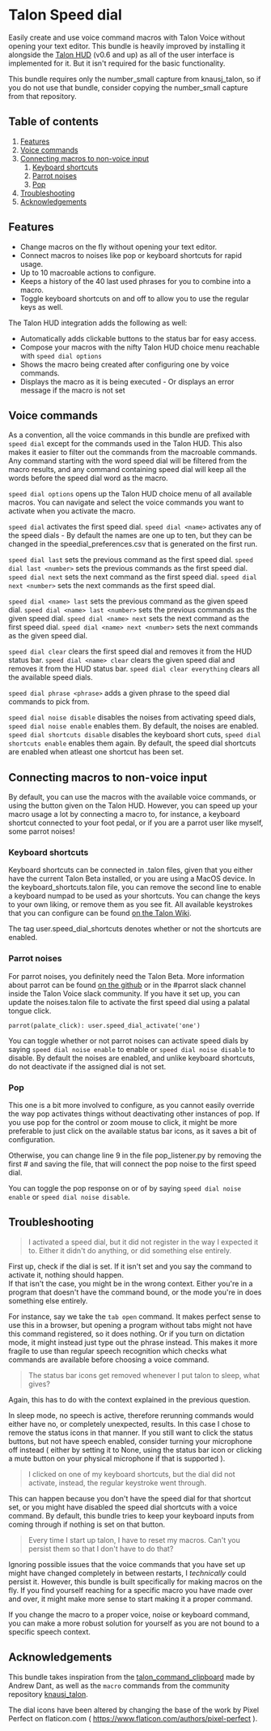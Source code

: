 Talon Speed dial
=====

Easily create and use voice command macros with Talon Voice without opening your text editor.
This bundle is heavily improved by installing it alongside the [Talon HUD](https://github.com/chaosparrot/talon_hud) (v0.6 and up) as all of the user interface is implemented for it. But it isn't required for the basic functionality.

This bundle requires only the number_small capture from knausj_talon, so if you do not use that bundle, consider copying the number_small capture from that repository.

## Table of contents
1. [Features](#features)
2. [Voice commands](#voice-commands)
3. [Connecting macros to non-voice input](#connecting-macros-to-non-voice-input)
    1. [Keyboard shortcuts](#keyboard-shortcuts)
    2. [Parrot noises](#parrot-noises)
    3. [Pop](#pop)
4. [Troubleshooting](#troubleshooting)
5. [Acknowledgements](#acknowledgements)

## Features

- Change macros on the fly without opening your text editor.
- Connect macros to noises like pop or keyboard shortcuts for rapid usage.
- Up to 10 macroable actions to configure.
- Keeps a history of the 40 last used phrases for you to combine into a macro.
- Toggle keyboard shortcuts on and off to allow you to use the regular keys as well.

The Talon HUD integration adds the following as well:

- Automatically adds clickable buttons to the status bar for easy access.
- Compose your macros with the nifty Talon HUD choice menu reachable with `speed dial options`
- Shows the macro being created after configuring one by voice commands.
- Displays the macro as it is being executed - Or displays an error message if the macro is not set

## Voice commands

As a convention, all the voice commands in this bundle are prefixed with `speed dial` except for the commands used in the Talon HUD.
This also makes it easier to filter out the commands from the macroable commands. Any command starting with the word speed dial will be filtered from the macro results, and any command containing speed dial will keep all the words before the speed dial word as the macro.

`speed dial options` opens up the Talon HUD choice menu of all available macros. You can navigate and select the voice commands you want to activate when you activate the macro.

`speed dial` activates the first speed dial.
`speed dial <name>` activates any of the speed dials - By default the names are one up to ten, but they can be changed in the speedial_preferences.csv that is generated on the first run.

`speed dial last` sets the previous command as the first speed dial.
`speed dial last <number>` sets the previous <number> commands as the first speed dial.
`speed dial next` sets the next command as the first speed dial.
`speed dial next <number>` sets the next <number> commands as the first speed dial.

`speed dial <name> last` sets the previous command as the given speed dial.
`speed dial <name> last <number>` sets the previous <number> commands as the given speed dial.
`speed dial <name> next` sets the next command as the first speed dial.
`speed dial <name> next <number>` sets the next <number> commands as the given speed dial.

`speed dial clear` clears the first speed dial and removes it from the HUD status bar.
`speed dial <name> clear` clears the given speed dial and removes it from the HUD status bar.
`speed dial clear everything` clears all the available speed dials.

`speed dial phrase <phrase>` adds a given phrase to the speed dial commands to pick from. 

`speed dial noise disable` disables the noises from activating speed dials, `speed dial noise enable` enables them. By default, the noises are enabled.  
`speed dial shortcuts disable` disables the keyboard short cuts, `speed dial shortcuts enable` enables them again. 
By default, the speed dial shortcuts are enabled when atleast one shortcut has been set.

## Connecting macros to non-voice input

By default, you can use the macros with the available voice commands, or using the button given on the Talon HUD. 
However, you can speed up your macro usage a lot by connecting a macro to, for instance, a keyboard shortcut connected to your foot pedal, or if you are a parrot user like myself, some parrot noises!

### Keyboard shortcuts

Keyboard shortcuts can be connected in .talon files, given that you either have the current Talon Beta installed, or you are using a MacOS device.
In the keyboard_shortcuts.talon file, you can remove the second line to enable a keyboard numpad to be used as your shortcuts.
You can change the keys to your own liking, or remove them as you see fit. All available keystrokes that you can configure can be found [on the Talon Wiki](https://talon.wiki/key_action/).

The tag user.speed_dial_shortcuts denotes whether or not the shortcuts are enabled.

### Parrot noises

For parrot noises, you definitely need the Talon Beta. More information about parrot can be found [on the github]() or in the #parrot slack channel inside the Talon Voice slack community.
If you have it set up, you can update the noises.talon file to activate the first speed dial using a palatal tongue click.

```
parrot(palate_click): user.speed_dial_activate('one')
```

You can toggle whether or not parrot noises can activate speed dials by saying `speed dial noise enable` to enable or `speed dial noise disable` to disable.
By default the noises are enabled, and unlike keyboard shortcuts, do not deactivate if the assigned dial is not set.

### Pop

This one is a bit more involved to configure, as you cannot easily override the way pop activates things without deactivating other instances of pop.
If you use pop for the control or zoom mouse to click, it might be more preferable to just click on the available status bar icons, as it saves a bit of configuration.

Otherwise, you can change line 9 in the file pop_listener.py by removing the first # and saving the file, that will connect the pop noise to the first speed dial.

You can toggle the pop response on or of by saying `speed dial noise enable` or `speed dial noise disable`.

## Troubleshooting

> I activated a speed dial, but it did not register in the way I expected it to. Either it didn't do anything, or did something else entirely.

First up, check if the dial is set. If it isn't set and you say the command to activate it, nothing should happen.  
If that isn't the case, you might be in the wrong context. Either you're in a program that doesn't have the command bound, or the mode you're in does something else entirely.

For instance, say we take the `tab open` command. It makes perfect sense to use this in a browser, but opening a program without tabs might not have this command registered, so it does nothing. Or if you turn on dictation mode, it might instead just type out the phrase instead. This makes it more fragile to use than regular speech recognition which checks what commands are available before choosing a voice command.

> The status bar icons get removed whenever I put talon to sleep, what gives? 

Again, this has to do with the context explained in the previous question.  

In sleep mode, no speech is active, therefore rerunning commands would either have no, or completely unexpected, results. In this case I chose to remove the status icons in that manner. If you still want to click the status buttons, but not have speech enabled, consider turning your microphone off instead ( either by setting it to None, using the status bar icon or clicking a mute button on your physical microphone if that is supported ).

> I clicked on one of my keyboard shortcuts, but the dial did not activate, instead, the regular keystroke went through.

This can happen because you don't have the speed dial for that shortcut set, or you might have disabled the speed dial shortcuts with a voice command. By default, this bundle tries to keep your keyboard inputs from coming through if nothing is set on that button.

> Every time I start up talon, I have to reset my macros. Can't you persist them so that I don't have to do that?

Ignoring possible issues that the voice commands that you have set up might have changed completely in between restarts, I *technically* could persist it. However, this bundle is built specifically for making macros on the fly. If you find yourself reaching for a specific macro you have made over and over, it might make more sense to start making it a proper command.  

If you change the macro to a proper voice, noise or keyboard command, you can make a more robust solution for yourself as you are not bound to a specific speech context.

## Acknowledgements

This bundle takes inspiration from the [talon_command_clipboard](https://github.com/AndrewDant/talon_command_clipboard) made by Andrew Dant, as well as the `macro` commands from the community repository [knausj_talon](https://github.com/knausj85/knausj_talon).

The dial icons have been altered by changing the base of the work by Pixel Perfect on flaticon.com ( https://www.flaticon.com/authors/pixel-perfect ).